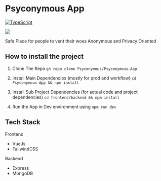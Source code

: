 # Psyconymous App

[![TypeScript](https://badges.frapsoft.com/typescript/code/typescript-150x33.png?v=101)](https://github.com/ellerbrock/typescript-badges/)

<img src="https://img.shields.io/github/languages/code-size/Psyconymous/Psyconymous-App?style=for-the-badge">

Safe Place for people to vent their woes
Anonymous and Privacy Oriented

## How to install the project

1) Clone The Repo
``` gh repo clone Psyconymous/Psyconymous-App ```

2) Install Main Dependencies (mostly for prod and workflow)
``` cd Psyconymous-App && npm install ```

3) Install Sub Project Dependencies (for actual code and project dependencies)
``` cd frontend/backend && npm install ```

4) Run the App in Dev environment using
``` npm run dev ```

## Tech Stack
Frontend
- VueJs
- TailwindCSS

Backend
- Express
- MongoDB
